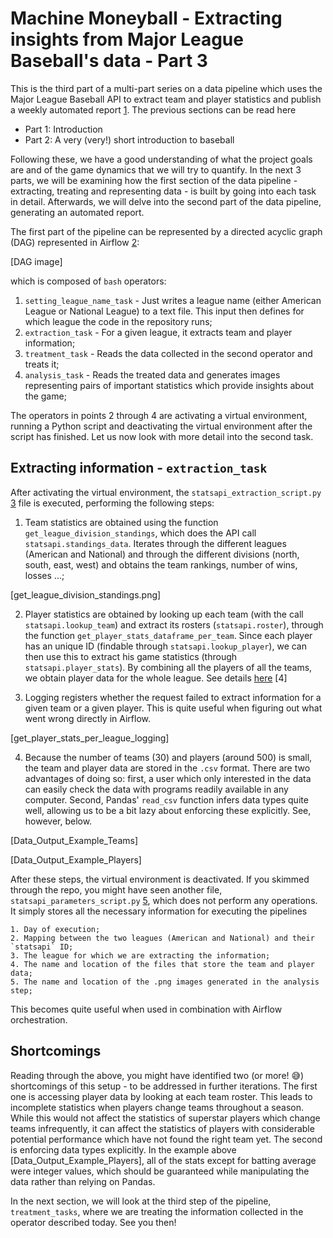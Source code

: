 # Machine Moneyball - Extracting insights from Major League Baseball's data - Part 3

This is the third part of a multi-part series on a data pipeline which uses the Major League Baseball API to extract team and player statistics and publish a weekly automated report [1](https://github.com/lbventura/mlb-airflow-data-pipeline). The previous sections can be read here

- Part 1: Introduction
- Part 2: A very (very!) short introduction to baseball

Following these, we have a good understanding of what the project goals are and of the game dynamics that we will try to quantify. In the next 3 parts, we will be examining how the first section of the data pipeline - extracting, treating and representing data - is built by going into each task in detail. Afterwards, we will delve into the second part of the data pipeline, generating an automated report.

The first part of the pipeline can be represented by a directed acyclic graph (DAG) represented in Airflow [2](https://airflow.apache.org/):

[DAG image]

which is composed of `bash` operators:

1. `setting_league_name_task` - Just writes a league name (either American League or National League) to a text file. This input then defines for which league the code in the repository runs;
2. `extraction_task` - For a given league, it extracts team and player information;
3. `treatment_task` - Reads the data collected in the second operator and treats it;
4. `analysis_task` - Reads the treated data and generates images representing pairs of important statistics which provide insights about the game;

The operators in points 2 through 4 are activating a virtual environment, running a Python script and deactivating the virtual environment after the script has finished. Let us now look with more detail into the second task.

## Extracting information - `extraction_task`

After activating the virtual environment, the `statsapi_extraction_script.py` [3](https://github.com/lbventura/mlb-airflow-data-pipeline/blob/main/statsapi_extraction_script.py) file is executed, performing the following steps:

1. Team statistics are obtained using the function `get_league_division_standings`, which does the API call `statsapi.standings_data`. Iterates through the different leagues (American and National) and through the different divisions (north, south, east, west) and obtains the team rankings, number of wins, losses ...;

[get_league_division_standings.png]

2. Player statistics are obtained by looking up each team (with the call `statsapi.lookup_team`) and extract its rosters (`statsapi.roster`), through the function `get_player_stats_dataframe_per_team`. Since each player has an unique ID (findable through `statsapi.lookup_player`), we can then use this to extract his game statistics (through `statsapi.player_stats`). By combining all the players of all the teams, we obtain player data for the whole league. See details [here](https://github.com/lbventura/mlb-airflow-data-pipeline/blob/052bbf3fbdeafc606fc463e6c4752bfead7d922f/statsapi_extraction_script.py#L96) [4]

3. Logging registers whether the request failed to extract information for a given team or a given player. This is quite useful when figuring out what went wrong directly in Airflow.

[get_player_stats_per_league_logging]

4. Because the number of teams (30) and players (around 500) is small, the team and player data are stored in the `.csv` format. There are two advantages of doing so: first, a user which only interested in the data can easily check the data with programs readily available in any computer. Second, Pandas' `read_csv` function infers data types quite well, allowing us to be a bit lazy about enforcing these explicitly. See, however, below.

[Data_Output_Example_Teams]

[Data_Output_Example_Players]

After these steps, the virtual environment is deactivated. If you skimmed through the repo, you might have seen another file, `statsapi_parameters_script.py` [5](https://github.com/lbventura/mlb-airflow-data-pipeline/blob/main/statsapi_parameters_script.py), which does not perform any operations. It simply stores all the necessary information for executing the pipelines

    1. Day of execution;
    2. Mapping between the two leagues (American and National) and their `statsapi` ID;
    3. The league for which we are extracting the information;
    4. The name and location of the files that store the team and player data;
    5. The name and location of the .png images generated in the analysis step;

This becomes quite useful when used in combination with Airflow orchestration. 

## Shortcomings

Reading through the above, you might have identified two (or more! 😅) shortcomings of this setup - to be addressed in further iterations. The first one is accessing player data by looking at each team roster. This leads to incomplete statistics when players change teams throughout a season. While this would not affect the statistics of superstar players which change teams infrequently, it can affect the statistics of players with considerable potential performance which have not found the right team yet. The second is enforcing data types explicitly. In the example above [Data_Output_Example_Players], all of the stats except for batting average were integer values, which should be guaranteed while manipulating the data rather than relying on Pandas.

In the next section, we will look at the third step of the pipeline, `treatment_tasks`, where we are treating the information collected in the operator described today. See you then!